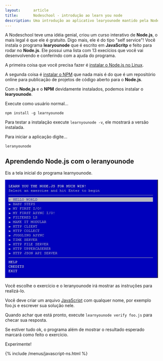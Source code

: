 ```yaml
---
layout:      article
title:       Nodeschool - introdução ao learn you node
description: Uma introdução ao aplicativo learyounode mantido pela Nodeschool
---
```


A Nodeschool teve uma idéia genial, criou um curso interativo de __Node.js__, o mais legal é que ele é gratuito.
Digo mais, ele é do tipo "self service"! Você instala o programa __learyounode__ que é escrito em __JavaScritp__ e 
feito para rodar no __Node.js__. Ele possui uma lista com 13 execícios que você vai desenvolvendo e conferindo com a 
ajuda do programa.

A primeira coisa que você precisa fazer é [instalar o Node.js no Linux](/linux/cookbook/nodejs/).

A segunda coisa é [instalar o NPM](/linux/cookbook/npm/) que nada mais é do que é um repositório online para publicação
de projetos de código aberto para o __Node.js__.

Com o __Node,js__ e o __NPM__ devidamente instalados, podemos instalar o __learyounode__.

Execute como usuário normal...

    npm install -g learnyounode

Para testar a instalação execute `learnyounode -v`, ele mostrará a versão instalada.

Para iniciar a aplicação digite...

    leranyounode




Aprendendo Node.js com o leranyounode
---

Eis a tela inicial do programa learnyounode.

![imagem ilustrando a tela inicial do leran you node](learnyounode-tela-inicial.jpg "imagem ilustrando a tela inicial do leran you node")


Você escolhe o exercício e o leranyounode irá mostrar as instruções para realizá-lo.

Você deve criar um arquivo [JavaScript](/javascript/) com qualquer nome, por exemplo foo.js e escrever sua solução nele.

Quando achar que está pronto, execute `learnyounode verify foo.js` para checar sua resposta.

Se estiver tudo ok, o programa além de mostrar o resultado esperado marcará como feito o exercício.

Experimente!

{% include /menus/javascript-ns.html %}